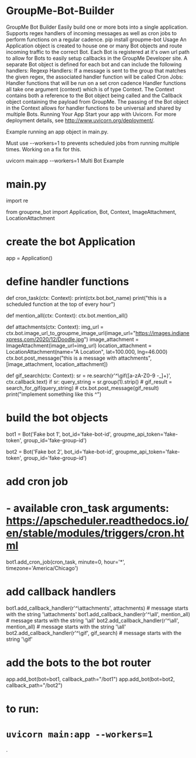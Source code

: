# GroupMe-Bot-Builder

GroupMe Bot Builder
Easily build one or more bots into a single application. Supports regex handlers of incoming messages as well as cron jobs to perform functions on a regular cadence.
pip install groupme-bot
Usage
An Application object is created to house one or many Bot objects and route incoming traffic to the correct Bot. Each Bot is registered at it's own url path to allow for Bots to easily setup callbacks in the GroupMe Developer site.
A separate Bot object is defined for each bot and can include the following handlers:
Regexp Handlers: If a message is sent to the group that matches the given regex, the associated handler function will be called
Cron Jobs: Handler functions that will be run on a set cron cadence
Handler functions all take one argument (context) which is of type Context. The Context contains both a reference to the Bot object being called and the Callback object containing the payload from GroupMe.
The passing of the Bot object in the Context allows for handler functions to be universal and shared by multiple Bots.
Running Your App
Start your app with Uvicorn. For more deployment details, see http://www.uvicorn.org/deployment/.

Example running an app object in main.py.

Must use --workers=1 to prevents scheduled jobs from running multiple times. Working on a fix for this.

uvicorn main:app --workers=1
Multi Bot Example
# main.py

import re 

from groupme_bot import Application, Bot, Context, ImageAttachment, LocationAttachment


# create the bot Application
app = Application()


# define handler functions
def cron_task(ctx: Context):
    print(ctx.bot.bot_name)
    print("this is a scheduled function at the top of every hour")

def mention_all(ctx: Context):
    ctx.bot.mention_all()
    
def attachments(ctx: Context):
    img_url = ctx.bot.image_url_to_groupme_image_url(image_url="https://images.indianexpress.com/2020/12/Doodle.jpg")
    image_attachment = ImageAttachment(image_url=img_url)
    location_attachment = LocationAttachment(name="A Location", lat=100.000, lng=46.000)
    ctx.bot.post_message("this is a message with attachments", [image_attachment, location_attachment])

def gif_search(ctx: Context):
    sr = re.search(r'^\\gif([a-zA-Z0-9 -_]+)', ctx.callback.text)
    if sr:
        query_string = sr.group(1).strip()
        # gif_result = search_for_gif(query_string)
        # ctx.bot.post_message(gif_result)
        print("implement something like this ^")


# build the bot objects
bot1 = Bot('Fake bot 1',
           bot_id='fake-bot-id',
           groupme_api_token='fake-token',
           group_id='fake-group-id')

bot2 = Bot('Fake bot 2',
           bot_id='fake-bot-id',
           groupme_api_token='fake-token',
           group_id='fake-group-id')

# add cron job
#  - available cron_task arguments: https://apscheduler.readthedocs.io/en/stable/modules/triggers/cron.html
bot1.add_cron_job(cron_task, minute=0, hour='*', timezone='America/Chicago')

# add callback handlers
bot1.add_callback_handler(r'^\\attachments', attachments)  # message starts with the string '\attachments'
bot1.add_callback_handler(r'^\\all', mention_all)  # message starts with the string '\all'
bot2.add_callback_handler(r'^\\all', mention_all)  # message starts with the string '\all'
bot2.add_callback_handler(r'^\\gif', gif_search)  # message starts with the string '\gif'


# add the bots to the bot router
app.add_bot(bot=bot1, callback_path="/bot1")
app.add_bot(bot=bot2, callback_path="/bot2")

# to run:
# `uvicorn main:app --workers=1`


.
